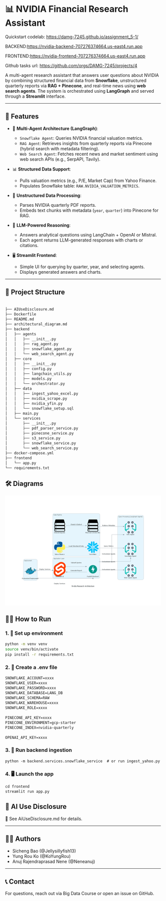 # 📊 NVIDIA Financial Research Assistant

Quickstart codelab: https://damg-7245.github.io/assignment_5-1/

BACKEND:https://nvidia-backend-707276374664.us-east4.run.app

FRONTEND:https://nvidia-frontend-707276374664.us-east4.run.app

Github tasks url: https://github.com/orgs/DAMG-7245/projects/4

A multi-agent research assistant that answers user questions about NVIDIA by combining structured financial data from **Snowflake**, unstructured quarterly reports via **RAG + Pinecone**, and real-time news using **web search agents**. The system is orchestrated using **LangGraph** and served through a **Streamlit** interface.

---

## 🚀 Features

- 🤖 **Multi-Agent Architecture (LangGraph)**:
  - `Snowflake Agent`: Queries NVIDIA financial valuation metrics.
  - `RAG Agent`: Retrieves insights from quarterly reports via Pinecone (hybrid search with metadata filtering).
  - `Web Search Agent`: Fetches recent news and market sentiment using web search APIs (e.g., SerpAPI, Tavily).

- 📊 **Structured Data Support**:
  - Pulls valuation metrics (e.g., P/E, Market Cap) from Yahoo Finance.
  - Populates Snowflake table: `RAW.NVIDIA_VALUATION_METRICS`.

- 📄 **Unstructured Data Processing**:
  - Parses NVIDIA quarterly PDF reports.
  - Embeds text chunks with metadata (`year`, `quarter`) into Pinecone for RAG.

- 🧠 **LLM-Powered Reasoning**:
  - Answers analytical questions using LangChain + OpenAI or Mistral.
  - Each agent returns LLM-generated responses with charts or citations.

- 🖥️ **Streamlit Frontend**:
  - Simple UI for querying by quarter, year, and selecting agents.
  - Displays generated answers and charts.

---

## 📂 Project Structure
```plaintext

├── AIUseDisclosure.md
├── Dockerfile
├── README.md
├── architectural_diagram.md
├── backend
│   ├── agents
│   │   ├── __init__.py
│   │   ├── rag_agent.py
│   │   ├── snowflake_agent.py
│   │   └── web_search_agent.py
│   ├── core
│   │   ├── __init__.py
│   │   ├── config.py
│   │   ├── langchain_utils.py
│   │   ├── models.py
│   │   └── orchestrator.py
│   ├── data
│   │   ├── ingest_yahoo_excel.py
│   │   ├── nvidia_scrape.py
│   │   ├── nvidia_yfin.py
│   │   └── snowflake_setup.sql
│   ├── main.py
│   └── services
│       ├── __init__.py
│       ├── pdf_parser_service.py
│       ├── pinecone_service.py
│       ├── s3_service.py
│       ├── snowflake_service.py
│       └── web_search_service.py
├── docker-compose.yml
├── frontend
│   └── app.py
└── requirements.txt
```

## **🛠️ Diagrams**
![Alt Text](nvidia_research_architecture.png)

## 🧑‍💻 How to Run

### 1. 🔧 Set up environment

```bash
python -m venv venv
source venv/bin/activate
pip install -r requirements.txt
```

### 2. 📁 Create a .env file
```
SNOWFLAKE_ACCOUNT=xxxx
SNOWFLAKE_USER=xxxx
SNOWFLAKE_PASSWORD=xxxx
SNOWFLAKE_DATABASE=LANG_DB
SNOWFLAKE_SCHEMA=RAW
SNOWFLAKE_WAREHOUSE=xxxx
SNOWFLAKE_ROLE=xxxx

PINECONE_API_KEY=xxxx
PINECONE_ENVIRONMENT=gcp-starter
PINECONE_INDEX=nvidia-quarterly

OPENAI_API_KEY=xxxx
```

### 3. 🧪 Run backend ingestion

```
python -m backend.services.snowflake_service  # or run ingest_yahoo.py
```
### 4. 🖥️ Launch the app

```
cd frontend
streamlit run app.py
```

## **📌 AI Use Disclosure**

📄 See AiUseDisclosure.md for details.

---

## **👨‍💻 Authors**
* Sicheng Bao (@Jellysillyfish13)
* Yung Rou Ko (@KoYungRou)
* Anuj Rajendraprasad Nene (@Neneanuj)

---

## **📞 Contact**
For questions, reach out via Big Data Course or open an issue on GitHub.
